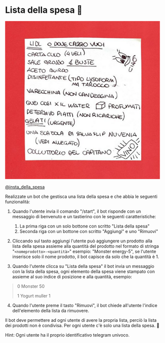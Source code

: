 # Lista della spesa :motor_scooter:

<p align="center">
<img src="./listaSpesa.PNG" class="center">
</p>

[@insta_della_spesa](https://www.instagram.com/insta_della_spesa/?hl=it)


Realizzate un bot che gestisca una lista della spesa e che abbia le seguenti funzionalità:

1. Quando l'utente invia il comando "/start", il bot risponde con un messaggio di benvenuto e un tastierino con le seguenti caratteristiche:
    
    1. La prima riga con un solo bottone con scritto "Lista della spesa"
    2. Seconda riga con un bottone con scritto "Aggiungi" e uno "Rimuovi" 
2. Cliccando sul tasto aggiungi l'utente può aggiungere un prodotto alla lista della spesa assieme alla quantità del prodotto nel formato di stringa "`<nomeprodotto>-<quantità>`" esempio: "Monster energy-5", se l'utente inserisce solo il nome prodotto, il bot capisce da solo che la quantità è 1.
3. Quando l'utente clicca su "Lista della spesa" il bot invia un messaggio con la lista della spesa, ogni elemento della spesa viene stampato con assieme al suo indice di posizione e alla quantità, esempio: 
> 0 Monster 50
>
> 1 Yogurt muller 1

4. Quando l'utente preme il tasto "Rimuovi", il bot chiede all'utente l'indice dell'elemento della lista da rimuovere.

Il bot deve permettere ad ogni utente di avere la propria lista, perciò la lista dei prodotti non è condivisa. Per ogni utente c'è solo una lista della spesa. :smiling_face_with_three_hearts:

Hint: Ogni utente ha il proprio identificativo telegram univoco.